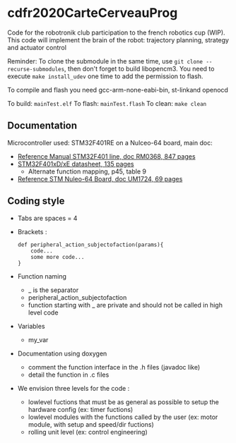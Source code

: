 # cdfr2020CarteCerveauProg

Code for the robotronik club participation to the french robotics cup (WIP).
This code will implement the brain of the robot: trajectory planning, strategy and actuator control

Reminder: To clone the submodule in the same time, use `git clone --recurse-submodules`, then don't forget to build libopencm3. You need to execute `make install_udev` one time to add the permission to flash.

To compile and flash you need gcc-arm-none-eabi-bin, st-linkand  openocd

To build: `mainTest.elf`
To flash: `mainTest.flash`
To clean: `make clean`

## Documentation
Microcontroller used: STM32F401RE on a Nulceo-64 board, main doc:
* [Reference Manual STM32F401 line, doc RM0368, 847 pages](https://www.st.com/resource/en/reference_manual/dm00096844-stm32f401xbc-and-stm32f401xde-advanced-armbased-32bit-mcus-stmicroelectronics.pdf)
* [STM32F401xD/xE datasheet, 135 pages](https://www.st.com/resource/en/datasheet/stm32f401re.pdf)
    * Alternate function mapping, p45, table 9
* [Reference STM Nuleo-64 Board, doc UM1724, 69 pages](https://www.st.com/resource/en/user_manual/dm00105823-stm32-nucleo64-boards-mb1136-stmicroelectronics.pdf)


## Coding style

* Tabs are spaces = 4

* Brackets :
    ```
    def peripheral_action_subjectofaction(params){
        code...
        some more code...
    }
    ```
* Function naming
    * _ is the separator
    * peripheral_action_subjectofaction
    * function starting with _ are private and should not be called in high level code
  
* Variables
    * my_var

* Documentation using doxygen
    * comment the function interface in the .h files (javadoc like)
    * detail the function in .c files

* We envision three levels for the code :
    * lowlevel fuctions that must be as general as possible to setup the hardware config (ex: timer fuctions)
    * lowlevel modules with the functions called by the user (ex: motor module, with setup and speed/dir fuctions)
    * rolling unit level (ex: control engineering)
